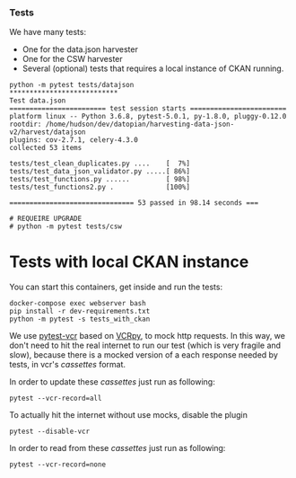 ### Tests

We have many tests: 
 - One for the data.json harvester
 - One for the CSW harvester
 - Several (optional) tests that requires a local instance of CKAN running.



```
python -m pytest tests/datajson
***************************
Test data.json
======================== test session starts ========================
platform linux -- Python 3.6.8, pytest-5.0.1, py-1.8.0, pluggy-0.12.0
rootdir: /home/hudson/dev/datopian/harvesting-data-json-v2/harvest/datajson
plugins: cov-2.7.1, celery-4.3.0
collected 53 items

tests/test_clean_duplicates.py ....    [  7%]
tests/test_data_json_validator.py .....[ 86%]
tests/test_functions.py ......         [ 98%]
tests/test_functions2.py .             [100%]

=============================== 53 passed in 98.14 seconds ===

# REQUEIRE UPGRADE 
# python -m pytest tests/csw

```


# Tests with local CKAN instance


You can start this containers, get inside and run the tests:

```
docker-compose exec webserver bash
pip install -r dev-requirements.txt
python -m pytest -s tests_with_ckan
```

We use [pytest-vcr](https://pytest-vcr.readthedocs.io/en/latest/) based on [VCRpy](https://vcrpy.readthedocs.io/en/latest/), to mock http requests. In this way, we don't need to hit the real internet to run our test (which is very fragile and slow), because there is a mocked version of a each response needed by tests, in vcr's *cassettes* format. 

In order to update these *cassettes* just run as following: 

```
pytest --vcr-record=all
```

To actually hit the internet without use mocks, disable the plugin 

```
pytest --disable-vcr
```

In order to read from these *cassettes* just run as following: 

```
pytest --vcr-record=none
```
